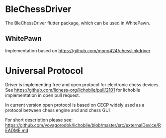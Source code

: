# BleChessDriver

The BleChessDriver flutter package, which can be used in WhitePawn.


## WhitePawn
Implementation based on 
https://github.com/mono424/chesslinkdriver


# Universal Protocol
Driver is implementing free and open protocol for electronic chess devices. See https://github.com/lichess-org/lichobile/pull/2101 for lichobile implementation in open pull request.

In current version open protocol is based on CECP widely used as a protocol between chess engine and and chess GUI  


For short description please see:
https://github.com/vovagorodok/lichobile/blob/master/src/externalDevice/README.md


